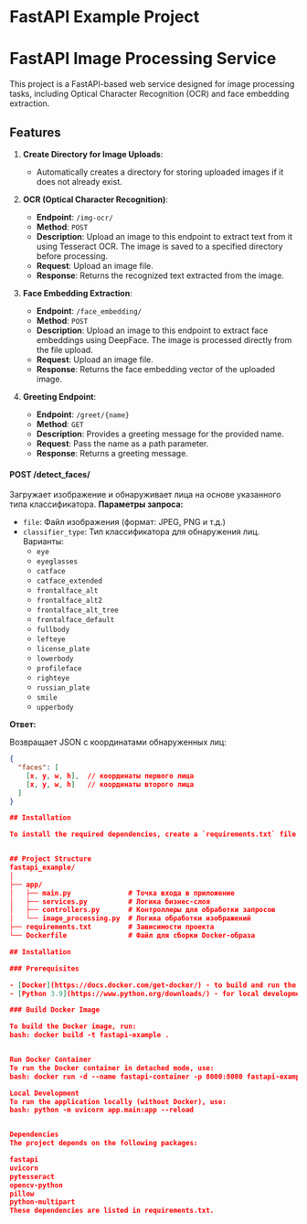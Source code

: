 # FastAPI Example Project

# FastAPI Image Processing Service

This project is a FastAPI-based web service designed for image processing tasks, including Optical Character Recognition (OCR) and face embedding extraction.

## Features

1. **Create Directory for Image Uploads**:
   - Automatically creates a directory for storing uploaded images if it does not already exist.

2. **OCR (Optical Character Recognition)**:
   - **Endpoint**: `/img-ocr/`
   - **Method**: `POST`
   - **Description**: Upload an image to this endpoint to extract text from it using Tesseract OCR. The image is saved to a specified directory before processing.
   - **Request**: Upload an image file.
   - **Response**: Returns the recognized text extracted from the image.

3. **Face Embedding Extraction**:
   - **Endpoint**: `/face_embedding/`
   - **Method**: `POST`
   - **Description**: Upload an image to this endpoint to extract face embeddings using DeepFace. The image is processed directly from the file upload.
   - **Request**: Upload an image file.
   - **Response**: Returns the face embedding vector of the uploaded image.

4. **Greeting Endpoint**:
   - **Endpoint**: `/greet/{name}`
   - **Method**: `GET`
   - **Description**: Provides a greeting message for the provided name.
   - **Request**: Pass the name as a path parameter.
   - **Response**: Returns a greeting message.

#### POST /detect_faces/
Загружает изображение и обнаруживает лица на основе указанного типа классификатора.
**Параметры запроса:**
- `file`: Файл изображения (формат: JPEG, PNG и т.д.)
- `classifier_type`: Тип классификатора для обнаружения лиц. Варианты:
  - `eye`
  - `eyeglasses`
  - `catface`
  - `catface_extended`
  - `frontalface_alt`
  - `frontalface_alt2`
  - `frontalface_alt_tree`
  - `frontalface_default`
  - `fullbody`
  - `lefteye`
  - `license_plate`
  - `lowerbody`
  - `profileface`
  - `righteye`
  - `russian_plate`
  - `smile`
  - `upperbody`

**Ответ:**

Возвращает JSON с координатами обнаруженных лиц:

```json
{
  "faces": [
    [x, y, w, h],  // координаты первого лица
    [x, y, w, h]   // координаты второго лица
  ]
}

## Installation

To install the required dependencies, create a `requirements.txt` file with the following contents:


## Project Structure
fastapi_example/
│
├── app/
│   ├── main.py              # Точка входа в приложение
│   ├── services.py          # Логика бизнес-слоя
│   ├── controllers.py       # Контроллеры для обработки запросов
│   └── image_processing.py  # Логика обработки изображений
├── requirements.txt         # Зависимости проекта
└── Dockerfile               # Файл для сборки Docker-образа

## Installation

### Prerequisites

- [Docker](https://docs.docker.com/get-docker/) - to build and run the Docker container
- [Python 3.9](https://www.python.org/downloads/) - for local development

### Build Docker Image

To build the Docker image, run:
bash: docker build -t fastapi-example .


Run Docker Container
To run the Docker container in detached mode, use:
bash: docker run -d --name fastapi-container -p 8000:8000 fastapi-example

Local Development
To run the application locally (without Docker), use:
bash: python -m uvicorn app.main:app --reload


Dependencies
The project depends on the following packages:

fastapi
uvicorn
pytesseract
opencv-python
pillow
python-multipart
These dependencies are listed in requirements.txt.
